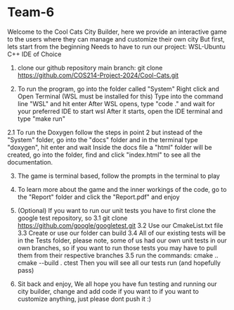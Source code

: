 # Team-6
Welcome to the Cool Cats City Builder, here we provide an interactive game to the users where they can manage and customize their own city But first, lets start from the beginning
Needs to have to run our project:
    WSL-Ubuntu
    C++ IDE of Choice

1. clone our github repository main branch: git clone https://github.com/COS214-Project-2024/Cool-Cats.git

2. To run the program, go into the folder called "System" 
    Right click and Open Terminal
    (WSL must be installed for this) Type into the command line "WSL" and hit enter
    After WSL opens, type "code ." and wait for your preferred IDE to start wsl
    After it starts, open the IDE terminal and type "make run"

2.1 To run the Doxygen follow the steps in point 2 but instead of the "System" folder, go into the "docs" folder and in the terminal type "doxygen", hit enter and wait 
    Inside the docs file a "html" folder will be created, go into the folder, find and click "index.html" to see all the documentation.

3. The game is terminal based, follow the prompts in the terminal to play

4. To learn more about the game and the inner workings of the code, go to the "Report" folder and click the "Report.pdf" and enjoy

5. (Optional) If you want to run our unit tests you have to first clone the google test repository, so 3.1 git clone https://github.com/google/googletest.git 3.2 Use our CmakeList.txt file 3.3 Create or use our folder can build 3.4 All of our existing tests will be in the Tests folder, please note, some of us had our own unit tests in our own branches, so if you want to run those tests you may have to pull them from their respective branches 3.5 run the commands: cmake .. cmake --build . ctest Then you will see all our tests run (and hopefully pass)

6. Sit back and enjoy, We all hope you have fun testing and running our city builder, change and add code if you want to if you want to customize anything, just please dont push it :)
